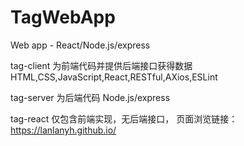 # TagWebApp
Web app - React/Node.js/express

tag-client 为前端代码并提供后端接口获得数据 HTML,CSS,JavaScript,React,RESTful,AXios,ESLint

tag-server 为后端代码 Node.js/express

tag-react 仅包含前端实现，无后端接口， 页面浏览链接：https://lanlanyh.github.io/
